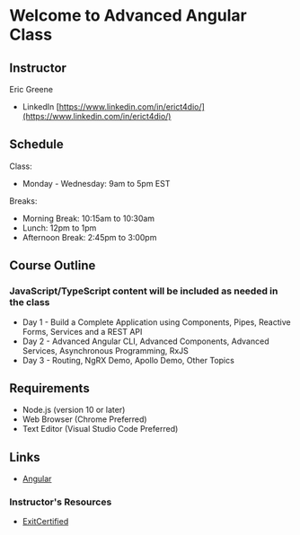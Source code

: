 # Welcome to Advanced Angular Class

## Instructor

Eric Greene

- LinkedIn [https://www.linkedin.com/in/erict4dio/](https://www.linkedin.com/in/erict4dio/)

## Schedule

Class:

- Monday - Wednesday: 9am to 5pm EST

Breaks:

- Morning Break: 10:15am to 10:30am
- Lunch: 12pm to 1pm
- Afternoon Break: 2:45pm to 3:00pm

## Course Outline

### JavaScript/TypeScript content will be included as needed in the class

- Day 1 - Build a Complete Application using Components, Pipes, Reactive Forms, Services and a REST API
- Day 2 - Advanced Angular CLI, Advanced Components, Advanced Services, Asynchronous Programming, RxJS
- Day 3 - Routing, NgRX Demo, Apollo Demo, Other Topics

## Requirements

- Node.js (version 10 or later)
- Web Browser (Chrome Preferred)
- Text Editor (Visual Studio Code Preferred)

## Links

- [Angular](https://angular.io/)

### Instructor's Resources

- [ExitCertified](https://www.exitcertified.com/)
